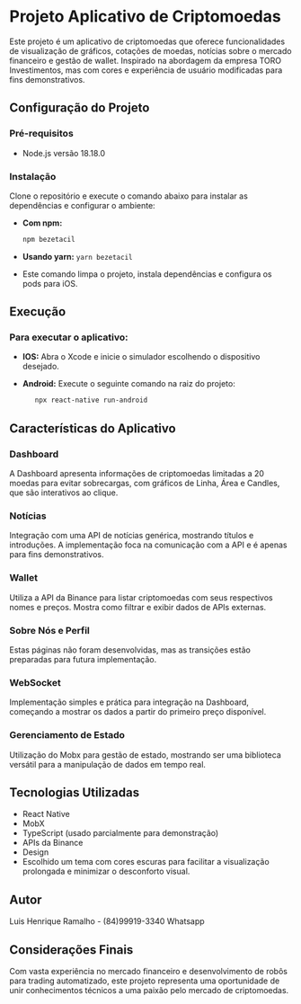 # Projeto Aplicativo de Criptomoedas

Este projeto é um aplicativo de criptomoedas que oferece funcionalidades de visualização de gráficos, cotações de moedas, notícias sobre o mercado financeiro e gestão de wallet. Inspirado na abordagem da empresa TORO Investimentos, mas com cores e experiência de usuário modificadas para fins demonstrativos.

## Configuração do Projeto

### Pré-requisitos

- Node.js versão 18.18.0

### Instalação

Clone o repositório e execute o comando abaixo para instalar as dependências e configurar o ambiente:

- **Com npm:**

  ```bash
  npm bezetacil

  ```

- **Usando yarn:**
  `yarn bezetacil`

- Este comando limpa o projeto, instala dependências e configura os pods para iOS.

## Execução

### Para executar o aplicativo:

- **IOS:**
  Abra o Xcode e inicie o simulador escolhendo o dispositivo desejado.

- **Android:**
  Execute o seguinte comando na raiz do projeto:

  ```bash
     npx react-native run-android

  ```

## Características do Aplicativo

### Dashboard

A Dashboard apresenta informações de criptomoedas limitadas a 20 moedas para evitar sobrecargas, com gráficos de Linha, Área e Candles, que são interativos ao clique.

### Notícias

Integração com uma API de notícias genérica, mostrando títulos e introduções. A implementação foca na comunicação com a API e é apenas para fins demonstrativos.

### Wallet

Utiliza a API da Binance para listar criptomoedas com seus respectivos nomes e preços. Mostra como filtrar e exibir dados de APIs externas.

### Sobre Nós e Perfil

Estas páginas não foram desenvolvidas, mas as transições estão preparadas para futura implementação.

### WebSocket

Implementação simples e prática para integração na Dashboard, começando a mostrar os dados a partir do primeiro preço disponível.

### Gerenciamento de Estado

Utilização do Mobx para gestão de estado, mostrando ser uma biblioteca versátil para a manipulação de dados em tempo real.

## Tecnologias Utilizadas

- React Native
- MobX
- TypeScript (usado parcialmente para demonstração)
- APIs da Binance
- Design
- Escolhido um tema com cores escuras para facilitar a visualização prolongada e minimizar o desconforto visual.

## Autor

Luis Henrique Ramalho - (84)99919-3340 Whatsapp

## Considerações Finais

Com vasta experiência no mercado financeiro e desenvolvimento de robôs para trading automatizado, este projeto representa uma oportunidade de unir conhecimentos técnicos a uma paixão pelo mercado de criptomoedas.
